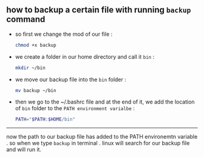 ## how to backup a certain file with running ```backup``` command 

- so first we change the mod of our file :

  ```bash
  chmod +x backup
  ```
- we create a folder in our home directory and call it ```bin``` :

  ```bash
  mkdir ~/bin
  ```

- we move our backup file into the ```bin``` folder :

  ```bash
  mv backup ~/bin
  ```

- then we go to the ~/.bashrc file and at the end of it,  we add the location of ```bin``` folder to the ```PATH environment varialbe``` :

  ```bash
  PATH="$PATH:$HOME/bin"
  ```

<hr>

now the path to our backup file has added to the PATH environemtn variable . so when we type `backup` in terminal . linux will search for our backup file and will run it. 
